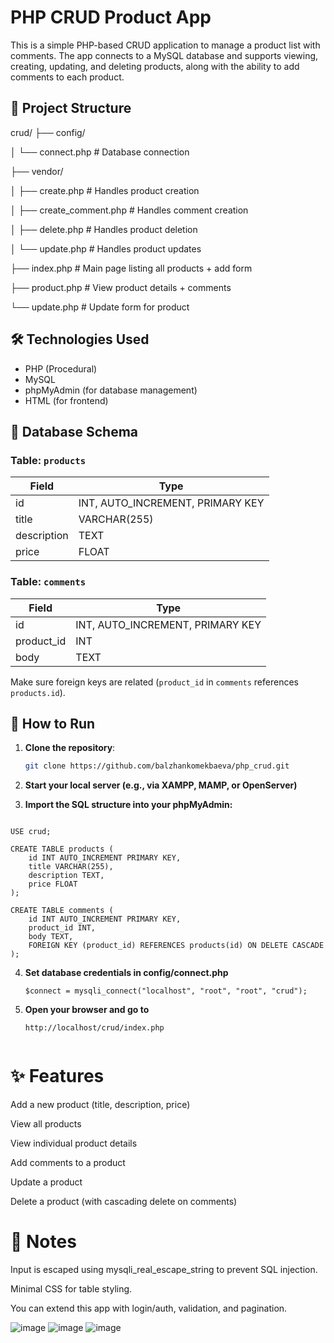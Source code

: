 # PHP CRUD Product App

This is a simple PHP-based CRUD application to manage a product list with comments. The app connects to a MySQL database and supports viewing, creating, updating, and deleting products, along with the ability to add comments to each product.

## 📁 Project Structure

crud/
├── config/

│ └── connect.php # Database connection

├── vendor/

│ ├── create.php # Handles product creation

│ ├── create_comment.php # Handles comment creation

│ ├── delete.php # Handles product deletion

│ └── update.php # Handles product updates

├── index.php # Main page listing all products + add form

├── product.php # View product details + comments

└── update.php # Update form for product



## 🛠️ Technologies Used

- PHP (Procedural)
- MySQL
- phpMyAdmin (for database management)
- HTML (for frontend)

## 💾 Database Schema

### Table: `products`
| Field       | Type         |
|-------------|--------------|
| id          | INT, AUTO_INCREMENT, PRIMARY KEY |
| title       | VARCHAR(255) |
| description | TEXT         |
| price       | FLOAT        |

### Table: `comments`
| Field       | Type         |
|-------------|--------------|
| id          | INT, AUTO_INCREMENT, PRIMARY KEY |
| product_id  | INT          |
| body        | TEXT         |

Make sure foreign keys are related (`product_id` in `comments` references `products.id`).

## 🚀 How to Run

1. **Clone the repository**:
   ```bash
   git clone https://github.com/balzhankomekbaeva/php_crud.git
2. **Start your local server (e.g., via XAMPP, MAMP, or OpenServer)**

3. **Import the SQL structure into your phpMyAdmin:**
``` CREATE DATABASE crud;

USE crud;

CREATE TABLE products (
    id INT AUTO_INCREMENT PRIMARY KEY,
    title VARCHAR(255),
    description TEXT,
    price FLOAT
);

CREATE TABLE comments (
    id INT AUTO_INCREMENT PRIMARY KEY,
    product_id INT,
    body TEXT,
    FOREIGN KEY (product_id) REFERENCES products(id) ON DELETE CASCADE
);
```
4. **Set database credentials in config/connect.php**
   ```
   $connect = mysqli_connect("localhost", "root", "root", "crud");
6. **Open your browser and go to**
   ```
   http://localhost/crud/index.php

   
# ✨ Features
Add a new product (title, description, price)

View all products

View individual product details

Add comments to a product

Update a product

Delete a product (with cascading delete on comments)

# 📌 Notes
Input is escaped using mysqli_real_escape_string to prevent SQL injection.

Minimal CSS for table styling.

You can extend this app with login/auth, validation, and pagination.

![image](https://github.com/user-attachments/assets/7a37d0ef-8e1d-4275-bb3a-9629eba68900)
![image](https://github.com/user-attachments/assets/ce1d12f5-4fe9-491b-a78c-a988eb426391)
![image](https://github.com/user-attachments/assets/e1e0a3bf-68ca-4dca-87c7-c3a0d9836731)



